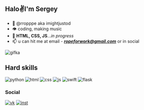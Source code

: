   Halo✌️I'm Sergey 
---------------------------------------
- 👋 @rropppe aka imightjustod
- 👁️️️️️️ coding, making music
- 🧳 **HTML, CSS, JS**...*in progress*
- 📫 u can hit me at email - ***ropeforwork@gmail.com*** or in social



![gifka](https://gifsec.com/wp-content/uploads/2022/11/retro-anime-gif-3.gif)

<h2>Hard skills</h2>

![python](https://img.shields.io/badge/Python-3776AB?style=for-the-badge&logo=python&logoColor=white)
![html](https://img.shields.io/badge/HTML5-E34F26?style=for-the-badge&logo=html5&logoColor=white)
![css](https://img.shields.io/badge/CSS-239120?&style=for-the-badge&logo=css3&logoColor=white)
![js](https://img.shields.io/badge/JavaScript-F7DF1E?style=for-the-badge&logo=javascript&logoColor=black)
![swift](https://img.shields.io/badge/Swift-FA7343?style=for-the-badge&logo=swift&logoColor=white)
![flask](https://img.shields.io/badge/Flask-000000?style=for-the-badge&logo=flask&logoColor=white)


<h3>Social</h3>

[![vk](https://img.shields.io/badge/вконтакте-%232E87FB.svg?&style=for-the-badge&logo=vk&logoColor=white)](https://vk.com/imightjustod)
[![inst](https://img.shields.io/badge/Instagram-E4405F?style=for-the-badge&logo=instagram&logoColor=white)](https://instagram.com/rropppe?igshid=NzZlODBkYWE4Ng==)
<!---
rropppe/rropppe is a ✨ special ✨ repository because its `README.md` (this file) appears on your GitHub profile.
You can click the Preview link to take a look at your changes.
--->
